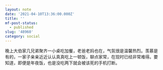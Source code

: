 ```yaml
---
layout: note
date: '2021-04-10T13:36:00.000Z'
title: ''
mf-post-status:
  - published
slug: '48960'
category: social
---
```

晚上大伯家几兄弟聚齐一小桌吃加餐，老爸老妈也在，气氛很是温馨热烈。羡慕是有的，一家子亲亲近近认认真真吃上一顿饭，聊点家常，在现时已经非常难得。要知道，即便是年夜饭，也是没吃两下就会被该死的手机打断。
